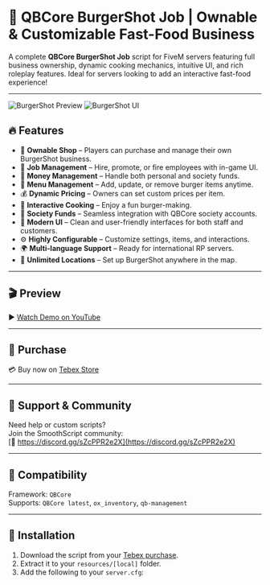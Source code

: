 # 🍔 QBCore BurgerShot Job | Ownable & Customizable Fast-Food Business

A complete **QBCore BurgerShot Job** script for FiveM servers featuring full business ownership, dynamic cooking mechanics, intuitive UI, and rich roleplay features. Ideal for servers looking to add an interactive fast-food experience!

---

![BurgerShot Preview](https://dunb17ur4ymx4.cloudfront.net/wysiwyg/1198781/fe25e27f4525fc23caba0ed52e32d8ea4b7cc537.png)
![BurgerShot UI](https://dunb17ur4ymx4.cloudfront.net/wysiwyg/1198781/5ca92ddaf4ed8864777eea69f7563f7bc26ec98f.png)

## 🔥 Features

- 🏪 **Ownable Shop** – Players can purchase and manage their own BurgerShot business.  
- 👔 **Job Management** – Hire, promote, or fire employees with in-game UI.  
- 💸 **Money Management** – Handle both personal and society funds.  
- 🧾 **Menu Management** – Add, update, or remove burger items anytime.  
- 💰 **Dynamic Pricing** – Owners can set custom prices per item.  
- 🍳 **Interactive Cooking** – Enjoy a fun burger-making.  
- 🏦 **Society Funds** – Seamless integration with QBCore society accounts.  
- 🎨 **Modern UI** – Clean and user-friendly interfaces for both staff and customers.  
- ⚙️ **Highly Configurable** – Customize settings, items, and interactions.  
- 🌍 **Multi-language Support** – Ready for international RP servers.  
- 📍 **Unlimited Locations** – Set up BurgerShot anywhere in the map.

---

## 🎬 Preview

▶️ [Watch Demo on YouTube](https://youtu.be/24mrZAyG3RE)

---

## 🛒 Purchase

💳 Buy now on [Tebex Store](https://smoothscript.tebex.io/package/6822657)

---

## 💬 Support & Community

Need help or custom scripts?  
Join the SmoothScript community:  
[🔗 https://discord.gg/sZcPPR2e2X](https://discord.gg/sZcPPR2e2X)

---

## 📂 Compatibility

Framework: `QBCore`  
Supports: `QBCore latest`, `ox_inventory`, `qb-management`

---

## 📌 Installation

1. Download the script from your [Tebex purchase](https://smoothscript.tebex.io/package/6822657).
2. Extract it to your `resources/[local]` folder.
3. Add the following to your `server.cfg`:


